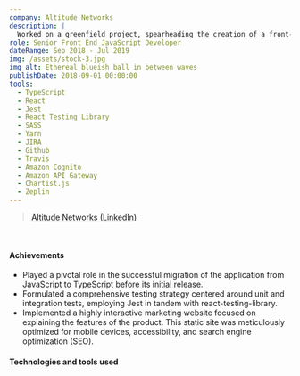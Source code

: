 ```yaml
---
company: Altitude Networks
description: |
  Worked on a greenfield project, spearheading the creation of a front-end application from the ground up. The project encompassed the development of a React web application, serving as an interface to present data from serverless Amazon Lambda functions. Notably, the application includes a dashboard and various visualisation components. The company was acquired by CoinList.
role: Senior Front End JavaScript Developer
dateRange: Sep 2018 - Jul 2019
img: /assets/stock-3.jpg
img_alt: Ethereal blueish ball in between waves
publishDate: 2018-09-01 00:00:00
tools:
  - TypeScript
  - React
  - Jest
  - React Testing Library
  - SASS
  - Yarn
  - JIRA
  - Github
  - Travis
  - Amazon Cognito
  - Amazon API Gateway
  - Chartist.js
  - Zeplin
---
```


> [Altitude Networks (LinkedIn)](https://www.linkedin.com/company/altitude-networks)

<br />

#### Achievements

- Played a pivotal role in the successful migration of the application from JavaScript to TypeScript before its initial release.
- Formulated a comprehensive testing strategy centered around unit and integration tests, employing Jest in tandem with react-testing-library.
- Implemented a highly interactive marketing website focused on explaining the features of the product. This static site was meticulously optimized for mobile devices, accessibility, and search engine optimization (SEO).

#### Technologies and tools used
